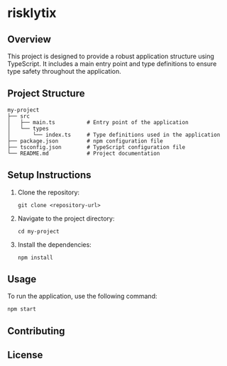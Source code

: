 # risklytix

## Overview
This project is designed to provide a robust application structure using TypeScript. It includes a main entry point and type definitions to ensure type safety throughout the application.

## Project Structure
```
my-project
├── src
│   ├── main.ts          # Entry point of the application
│   └── types
│       └── index.ts     # Type definitions used in the application
├── package.json         # npm configuration file
├── tsconfig.json        # TypeScript configuration file
└── README.md            # Project documentation
```

## Setup Instructions
1. Clone the repository:
   ```
   git clone <repository-url>
   ```
2. Navigate to the project directory:
   ```
   cd my-project
   ```
3. Install the dependencies:
   ```
   npm install
   ```

## Usage
To run the application, use the following command:
```
npm start
```

## Contributing

## License
